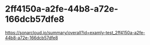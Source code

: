 # 2ff4150a-a2fe-44b8-a72e-166dcb57dfe8
https://sonarcloud.io/summary/overall?id=examly-test_2ff4150a-a2fe-44b8-a72e-166dcb57dfe8
